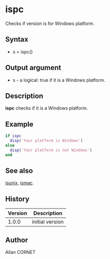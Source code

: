 

# ispc

Checks if version is for Windows platform.

## Syntax

- s = ispc()

## Output argument

 - s - a logical: true if it is a Windows platform.

## Description


  <p><b>ispc</b> checks if it is a Windows platform.</p>


## Example

```matlab
if ispc
  disp('Your platform is Windows')
else
  disp('Your platform is not Windows')
end
```

## See also

[isunix](isunix.md), [ismac](ismac.md).
## History

|Version|Description|
|------|------|
|1.0.0|initial version|


## Author

Allan CORNET



